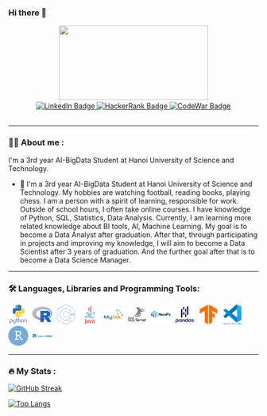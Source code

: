 ### Hi there 👋

<!-- Image -->
<div align="center">
  <img src="https://media.giphy.com/media/dWesBcTLavkZuG35MI/giphy.gif" width="300" height="150"/>
</div>


<!-- Link Social Network -->
<div id="badges" align="center">
  
  <a href="https://www.linkedin.com/in/lehuynhduc16/">
    <img src="https://img.shields.io/badge/LinkedIn-blue?style=for-the-badge&logo=linkedin&logoColor=white" alt="LinkedIn Badge"/>
  </a>
  
  <a href="https://www.hackerrank.com/mcrc1894/">
    <img src="https://img.shields.io/badge/-Hackerrank-2EC866?style=for-the-badge&logo=HackerRank&logoColor=white" alt="HackerRank Badge"/>
  </a>
  
  <a href="https://www.codewars.com/users/lehuynhduc16/">
    <img src="https://img.shields.io/badge/Codewars-B1361E?style=for-the-badge&logo=codewars&logoColor=grey" alt="CodeWar Badge"/>
  </a>
  
</div>


<!-- Counter -->
<div id="badges" align="center">
  <img src="https://komarev.com/ghpvc/?username=lehuynhduc16&style=flat-square&color=blue" alt=""/>
</div>

---

### :scientist: About me :

I'm a 3rd year AI-BigData Student at Hanoi University of Science and Technology.

- :telescope: I'm a 3rd year AI-BigData Student at Hanoi University of Science and Technology.
My hobbies are watching football, reading books, playing chess.
I am a person with a spirit of learning, responsible for work. Outside of school hours, I often take online courses.
I have knowledge of Python, SQL, Statistics, Data Analysis.
Currently, I am learning more related knowledge about BI tools, AI, Machine Learning.
My goal is to become a Data Analyst after graduation. After that, through participating in projects and improving my knowledge, I will aim to become a Data Scientist after 3 years of graduation. And the further goal after that is to become a Data Science Manager.

---

### :hammer_and_wrench: Languages, Libraries and Programming Tools:
<div>
  <img src="https://github.com/devicons/devicon/blob/master/icons/python/python-original-wordmark.svg" title="Python" alt="Python" width="40" height="40"/>&nbsp;
  <img src="https://github.com/devicons/devicon/blob/master/icons/r/r-original.svg" title="R" alt="R" width="40" height="40"/>&nbsp;
  <img src="https://github.com/devicons/devicon/blob/master/icons/cplusplus/cplusplus-line.svg" title="C++" alt="C++" width="40" height="40"/>&nbsp;
  <img src="https://github.com/devicons/devicon/blob/master/icons/java/java-original-wordmark.svg" title="Java" alt="Java" width="40" height="40"/>&nbsp;
  <img src="https://github.com/devicons/devicon/blob/master/icons/mysql/mysql-original-wordmark.svg" title="MySQL"  alt="MySQL" width="40" height="40"/>&nbsp;
  <img src="https://github.com/devicons/devicon/blob/master/icons/microsoftsqlserver/microsoftsqlserver-plain-wordmark.svg" title="SQL Server"  alt="SQL Server" width="40" height="40"/>&nbsp;
  <img src="https://github.com/devicons/devicon/blob/master/icons/numpy/numpy-original-wordmark.svg" title="Numpy"  alt="Numpy" width="40" height="40"/>&nbsp;
  <img src="https://github.com/devicons/devicon/blob/master/icons/pandas/pandas-original-wordmark.svg" title="Pandas"  alt="Pandas" width="40" height="40"/>&nbsp;
  <img src="https://github.com/devicons/devicon/blob/master/icons/tensorflow/tensorflow-original.svg" title="Tensorflow"  alt="Tensorflow" width="40" height="40"/>&nbsp;
  <img src="https://github.com/devicons/devicon/blob/master/icons/vscode/vscode-original-wordmark.svg" title="VS Code"  alt="VS Code" width="40" height="40"/>&nbsp;
  <img src="https://github.com/devicons/devicon/blob/master/icons/rstudio/rstudio-original.svg" title="R Studio"  alt="R Studio" width="40" height="40"/>&nbsp;
  <img src="https://github.com/devicons/devicon/blob/master/icons/intellij/intellij-original-wordmark.svg" title="IntelliJ"  alt="IntelliJ" width="40" height="40"/>&nbsp;
</div>

---

### :fire: My Stats :

[![GitHub Streak](http://github-readme-streak-stats.herokuapp.com?user=lehuynhduc16&theme=dark&hide_border=true&border_radius=5)](https://git.io/streak-stats)

[![Top Langs](https://github-readme-stats.vercel.app/api/top-langs/?username=lehuynhduc16&layout=compact&theme=vision-friendly-dark)](https://github.com/anuraghazra/github-readme-stats)


